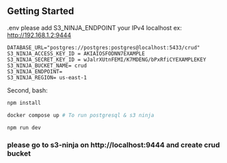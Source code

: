 ## Getting Started

.env
please add S3_NINJA_ENDPOINT your IPv4 localhost ex: http://192.168.1.2:9444
```
DATABASE_URL="postgres://postgres:postgres@localhost:5433/crud"
S3_NINJA_ACCESS_KEY_ID = AKIAIOSFODNN7EXAMPLE
S3_NINJA_SECRET_KEY_ID = wJalrXUtnFEMI/K7MDENG/bPxRfiCYEXAMPLEKEY
S3_NINJA_BUCKET_NAME= crud
S3_NINJA_ENDPOINT= 
S3_NINJA_REGION= us-east-1

```

Second, bash:


```bash
npm install

docker compose up # To run postgresql & s3 ninja

npm run dev

```

### please go to s3-ninja on http://localhost:9444 and create crud bucket
